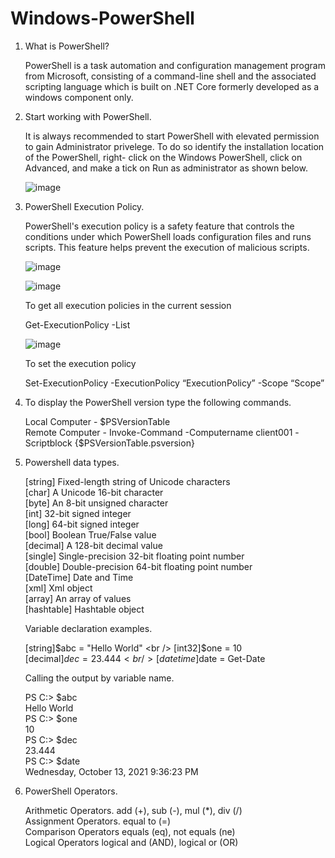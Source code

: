 # Windows-PowerShell
1. What is PowerShell?

    PowerShell is a task automation and configuration management program from Microsoft, consisting of a command-line shell and the associated scripting language which is built     on .NET Core formerly developed as a windows component only.

2. Start working with PowerShell.

    It is always recommended to start PowerShell with elevated permission to gain Administrator privelege. To do so identify the installation location of the PowerShell, right-     click on the Windows PowerShell, click on Advanced, and make a tick on Run as administrator as shown below.

    ![image](https://user-images.githubusercontent.com/55215524/136864038-0d1ee1c2-1c05-46c0-84f5-de0d3afc597b.png)

3. PowerShell Execution Policy.

    PowerShell's execution policy is a safety feature that controls the conditions under which PowerShell loads configuration files and runs scripts. This feature helps prevent     the execution of malicious scripts.

    ![image](https://user-images.githubusercontent.com/55215524/137039957-31c9f09f-d0f3-4690-81a0-8471cdd3ec0d.png)

    ![image](https://user-images.githubusercontent.com/55215524/137040679-a47971f9-60ff-495f-bb23-7d912801d1d6.png)

    To get all execution policies in the current session

    Get-ExecutionPolicy -List

    ![image](https://user-images.githubusercontent.com/55215524/137041475-785576cd-06c7-4dca-91a6-7b20dc91afe0.png)

    To set the execution policy 

    Set-ExecutionPolicy -ExecutionPolicy “ExecutionPolicy” -Scope “Scope”

4. To display the PowerShell version type the following commands.

    Local Computer -  $PSVersionTable <br />
    Remote Computer - Invoke-Command -Computername client001 -Scriptblock {$PSVersionTable.psversion}

5. Powershell data types.

    [string]    Fixed-length string of Unicode characters <br />
    [char]      A Unicode 16-bit character <br />
    [byte]      An 8-bit unsigned character <br />
    [int]       32-bit signed integer <br />
    [long]      64-bit signed integer <br />
    [bool]      Boolean True/False value <br />
    [decimal]   A 128-bit decimal value <br />
    [single]    Single-precision 32-bit floating point number <br />
    [double]    Double-precision 64-bit floating point number <br />
    [DateTime]  Date and Time <br />
    [xml]       Xml object <br />
    [array]     An array of values <br />
    [hashtable] Hashtable object <br />

    Variable declaration examples.
    
    [string]$abc = "Hello World" <br />
    [int32]$one = 10 <br />
    [decimal]$dec = 23.444 <br />
    [datetime]$date = Get-Date <br />
    
    Calling the output by variable name.
    
    PS C:\> $abc <br />
    Hello World <br />
    PS C:\> $one <br />
    10 <br />
    PS C:\> $dec <br />
    23.444 <br />
    PS C:\> $date <br />
    Wednesday, October 13, 2021 9:36:23 PM

6. PowerShell Operators.

    Arithmetic Operators. add (+), sub (-), mul (*), div (/) <br />
    Assignment Operators. equal to (=) <br />
    Comparison Operators equals (eq), not equals (ne)<br />
    Logical Operators logical and (AND), logical or (OR) <br />

    
    
    
